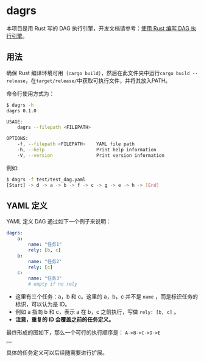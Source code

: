 # dagrs

本项目是用 Rust 写的 DAG 执行引擎，开发文档请参考：[使用 Rust 编写 DAG 执行引擎](https://openeuler.feishu.cn/docs/doccnVLprAY6vIMv6W1vgfLnfrf)。



## 用法

确保 Rust 编译环境可用（`cargo build`），然后在此文件夹中运行`cargo build --release`，在`target/release/`中获取可执行文件，并将其放入PATH。

命令行使用方式为：

```bash
$ dagrs -h
dagrs 0.1.0

USAGE:
    dagrs --filepath <FILEPATH>

OPTIONS:
    -f, --filepath <FILEPATH>    YAML file path
    -h, --help                   Print help information
    -V, --version                Print version information
```

例如:

```bash
$ dagrs -f test/test_dag.yaml
[Start] -> d -> a -> b -> f -> c -> g -> e -> h -> [End]
```



## YAML 定义

YAML 定义 DAG 通过如下一个例子来说明：

```YAML
dagrs:
    a:
        name: "任务1"
        rely: [b, c]
    b:
        name: "任务2"
        rely: [c]
    c:
        name: "任务3"
        # empty if no rely
```

- 这里有三个任务：a，b 和 c。这里的 a，b，c 并不是 `name` ，而是标识任务的标识，可以认为是 ID。
- 例如 a 指向 b 和 c，表示 a 在 b，c 之前执行，写做 `rely: [b, c]` 。
- **注意，重复的 ID 会覆盖之前的任务定义。**

最终形成的图如下，那么一个可行的执行顺序是： `A->B->C->D->E`

<img src="https://tva1.sinaimg.cn/large/008i3skNgy1gz3qe2or2qj30mg0ky0td.jpg" alt="img" style="zoom:33%;" />

具体的任务定义可以后续随需要进行扩展。